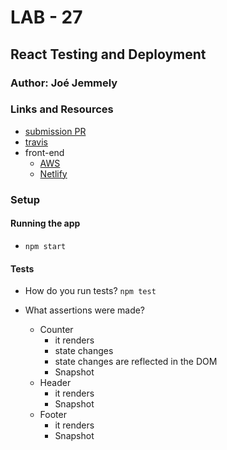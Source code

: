 # LAB - 27

## React Testing and Deployment

### Author: Joé Jemmely

### Links and Resources

- [submission PR](https://github.com/401-advanced-javascript-joejemmely/lab-27/pull/1)
- [travis](https://travis-ci.com/401-advanced-javascript-joejemmely/lab-27)
- front-end
  - [AWS](https://submission.d1c9lym9esr0gf.amplifyapp.com/)
  - [Netlify](https://vibrant-edison-cc3b9e.netlify.com)

### Setup

#### Running the app

- `npm start`

#### Tests

- How do you run tests? `npm test`
- What assertions were made?

  - Counter
    - it renders
    - state changes
    - state changes are reflected in the DOM
    - Snapshot
  - Header
    - it renders
    - Snapshot
  - Footer
    - it renders
    - Snapshot
